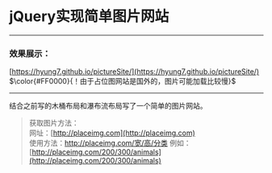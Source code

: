 # jQuery实现简单图片网站

---
### 效果展示：   
[https://hyung7.github.io/pictureSite/](https://hyung7.github.io/pictureSite/)   
$\color{#FF0000}{！由于占位图网站是国外的，图片可能加载比较慢}$

---
结合之前写的木桶布局和瀑布流布局写了一个简单的图片网站。
>获取图片方法：  
网址：[http://placeimg.com](http://placeimg.com)  
使用方法：http://placeimg.com/宽/高/分类
例如：[http://placeimg.com/200/300/animals](http://placeimg.com/200/300/animals)